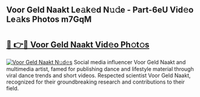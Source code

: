 ## Voor Geld Naakt Le𝚊k𝚎d N𝚞𝚍e - Part-6eU Vid𝚎o Le𝚊ks Photos m7GqM

# <h2><a href="http://fb4uq3f.evod.top/?m=Voor+Geld+Naakt">🔗 👉🔴 Voor Geld Naakt Vid𝚎o Ph𝚘t𝚘s</a></h2>

[![Voor Geld Naakt N𝚞d𝚎s](https://i.imgur.com/8V9OHl7.gif)](http://fb4uq3f.evod.top/?m=Voor+Geld+Naakt)
Social media influencer Voor Geld Naakt and multimedia artist, famed for publishing dance and lifestyle material through viral dance trends and short videos. Respected scientist Voor Geld Naakt, recognized for their groundbreaking research and contributions to their field. 
